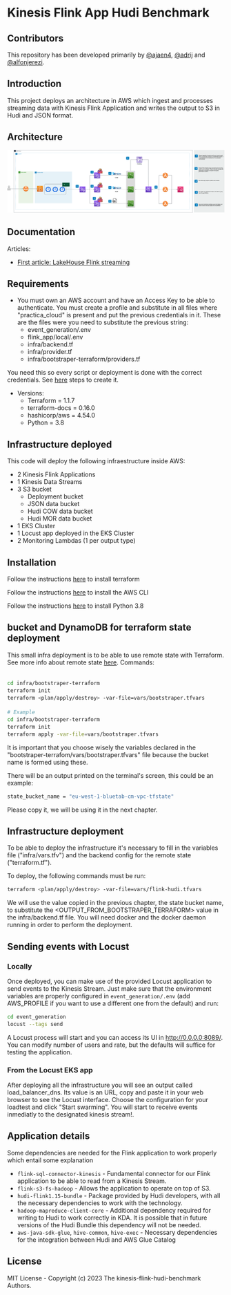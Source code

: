 # Kinesis Flink App Hudi Benchmark

## Contributors

This repository has been developed primarily by [@ajaen4](https://github.com/ajaen4), [@adrij](https://github.com/adrijh) and [@alfonjerezi](https://github.com/alfonjerezi).

## Introduction

This project deploys an architecture in AWS which ingest and processes streaming data with Kinesis Flink Application and writes the output to S3 in Hudi and JSON format.

## Architecture

![Alt text](images/flink-hudi.png?raw=true "Architecture")

## Documentation

Articles:
 - [First article: LakeHouse Flink streaming](https://www.bluetab.net/en/lakehouse-streaming-en-aws-con-apache-flink-y-hudi/)

## Requirements

- You must own an AWS account and have an Access Key to be able to authenticate. You must create a profile and substitute in all files where "practica_cloud" is present and put the previous credentials in it. These are the files were you need to substitute the previous string:
    - event_generation/.env
    - flink_app/local/.env
    - infra/backend.tf
    - infra/provider.tf
    - infra/bootstraper-terraform/providers.tf

You need this so every script or deployment is done with the correct credentials. See [here](https://docs.aws.amazon.com/cli/latest/reference/configure/) steps to create it.

- Versions:
    - Terraform = 1.1.7
    - terraform-docs = 0.16.0
    - hashicorp/aws = 4.54.0
    - Python = 3.8

## Infrastructure deployed

This code will deploy the following infraestructure inside AWS:
- 2 Kinesis Flink Applications
- 1 Kinesis Data Streams
- 3 S3 bucket
    - Deployment bucket
    - JSON data bucket
    - Hudi COW data bucket
    - Hudi MOR data bucket
- 1 EKS Cluster
- 1 Locust app deployed in the EKS Cluster
- 2 Monitoring Lambdas (1 per output type)

## Installation

Follow the instructions [here](https://learn.hashicorp.com/tutorials/terraform/install-cli?in=terraform/aws-get-started#:~:text=popular%20package%20managers.-,%C2%BB,Install%20Terraform,-Manual%20installation) to install terraform

Follow the instructions [here](https://docs.aws.amazon.com/cli/latest/userguide/getting-started-install.html) to install the AWS CLI

Follow the instructions [here](https://www.python.org/downloads/release/python-3816/) to install Python 3.8

## bucket and DynamoDB for terraform state deployment

This small infra deployment is to be able to use remote state with Terraform. See more info about remote state [here](https://developer.hashicorp.com/terraform/language/state/remote). Commands:

```bash

cd infra/bootstraper-terraform
terraform init
terraform <plan/apply/destroy> -var-file=vars/bootstraper.tfvars

# Example
cd infra/bootstraper-terraform
terraform init
terraform apply -var-file=vars/bootstraper.tfvars
```

It is important that you choose wisely the variables declared in the "bootstraper-terrafom/vars/bootstraper.tfvars" file because the bucket name is formed using these.

There will be an output printed on the terminal's screen, this could be an example:

```bash
state_bucket_name = "eu-west-1-bluetab-cm-vpc-tfstate"
```

Please copy it, we will be using it in the next chapter.

## Infrastructure deployment

To be able to deploy the infrastructure it's necessary to fill in the variables file ("infra/vars.tfv") and the backend config for the remote state ("terraform.tf").

To deploy, the following commands must be run:

```bash
terraform <plan/apply/destroy> -var-file=vars/flink-hudi.tfvars
```

We will use the value copied in the previous chapter, the state bucket name, to substitute the <OUTPUT_FROM_BOOTSTRAPER_TERRAFORM> value in the infra/backend.tf file. You will need docker and the docker daemon running in order to perform the deployment.

## Sending events with Locust

### Locally

Once deployed, you can make use of the provided Locust application to send events to the Kinesis Stream. Just make sure that the environment variables are properly configured in ```event_generation/.env``` (add AWS_PROFILE if you want to use a different one from the default) and run:

```bash
cd event_generation
locust --tags send
```

A Locust process will start and you can access its UI in http://0.0.0.0:8089/. You can modify number of users and rate, but the defaults will suffice for testing the application.

### From the Locust EKS app

After deploying all the infrastructure you will see an output called load_balancer_dns. Its value is an URL, copy and paste it in your web browser to see the Locust interface. Choose the configuration for your loadtest and click "Start swarming". You will start to receive events inmediatly to the designated kinesis stream!.


## Application details

Some dependencies are needed for the Flink application to work properly which entail some explanation

- `flink-sql-connector-kinesis` - Fundamental connector for our Flink application to be able to read from a Kinesis Stream.
- `flink-s3-fs-hadoop` - Allows the application to operate on top of S3.
- `hudi-flink1.15-bundle` - Package provided by Hudi developers, with all the necessary dependencies to work with the technology.
- `hadoop-mapreduce-client-core` - Additional dependency required for writing to Hudi to work correctly in KDA. It is possible that in future versions of the Hudi Bundle this dependency will not be needed.
- `aws-java-sdk-glue`, `hive-common`, `hive-exec` - Necessary dependencies for the integration between Hudi and AWS Glue Catalog


## License

MIT License - Copyright (c) 2023 The kinesis-flink-hudi-benchmark Authors.

